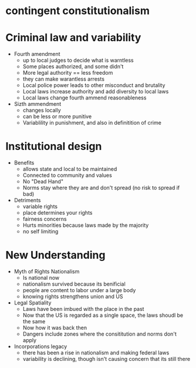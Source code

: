 # contingent constitutionalism

# Criminal law and variability

- Fourth amendment
    - up to local judges to decide what is warntless
    - Some places authorized, and some didn't
    - More legal authority == less freedom
    - they can make warantless arrests
    - Local police power leads to other misconduct and brutality
    - Local laws increase authority and add diversity to local laws
    - Local laws change fourth ammend reasonableness
- Sizth ammendment
    - changes locally
    - can be less or more punitive
    - Variablility in punishment, and also in definitition of crime

# Institutional design

- Benefits
    - allows state and local to be maintained
    - Connected to community and values
    - No "Dead Hand"
    - Norms stay where they are and don't spread (no risk to spread if bad)
- Detriments
    - variable rights
    - place determines your rights
    - fairness concerns
    - Hurts minorities because laws made by the majority
    - no self limiting

# New Understanding

- Myth of Rights Nationalism
    - Is national now
    - nationalism survived because its benificial
    - people are content to labor under a large body
    - knowing rights strengthens union and US
- Legal Spatiality
    - Laws have been imbued with the place in the past
    - Now that the US is regarded as a single space, the laws shoudl be the same
    - Now how it was back then
    - Dangers include zones where the consititution and norms don't apply
- Incorporations legacy
    - there has been a rise in nationalism and making federal laws
    - variability is declining, though isn't causing concern that its still there